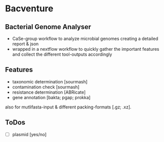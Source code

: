 # Bacventure
## Bacterial Genome Analyser
* CaSe-group workflow to analyze microbial genomes creating a detailed report & json
* wrapped in a nextflow workflow to quickly gather the important features and collect the different tool-outputs accordingly


## Features
* taxonomic determination [sourmash]
* contamination check [sourmash]
* resistance determination [ABRicate]
* gene annotation [bakta; pgap; prokka]

also for mutlifasta-input & different packing-formats [.gz; .xz].

## ToDos
* [ ] plasmid [yes/no]
